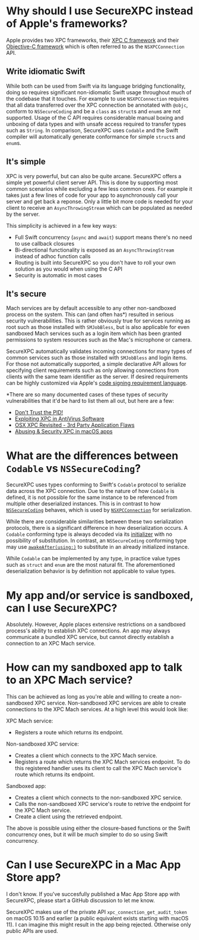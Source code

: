 # Why should I use SecureXPC instead of Apple's frameworks?
Apple provides two XPC frameworks, their [XPC C framework](https://developer.apple.com/documentation/xpc) and their
[Objective-C framework](https://developer.apple.com/documentation/foundation/xpc) which is often referred to as the 
`NSXPCConnection` API.

## Write idiomatic Swift
While both can be used from Swift via its language bridging functionality, doing so requires significant non-idiomatic
Swift usage throughout much of the codebase that it touches. For example to use `NSXPCConnection` requires that all data
transferred over the XPC connection be annotated with `@objc`, conform to `NSSecureCoding` and be a `class` as `struct`s
and `enum`s are not supported. Usage of the C API requires considerable manual boxing and unboxing of data types and
with unsafe access required to transfer types such as `String`. In comparison, SecureXPC uses `Codable` and the Swift
compiler will automatically generate conformance for simple `struct`s and `enum`s.

## It's simple
XPC is very powerful, but can also be quite arcane. SecureXPC offers a simple yet powerful client server API. This is
done by supporting most common scenarios while excluding a few less common ones. For example it takes just a few lines
of code for your app to asynchronously call your server and get back a reponse. Only a little bit more code is needed
for your client to receive an `AsyncThrowingStream` which can be populated as needed by the server.

This simplicity is achieved in a few key ways:
- Full Swift concurrency (`async` and `await`) support means there's no need to use callback closures
- Bi-directional functionality is exposed as an `AsyncThrowingStream` instead of adhoc function calls
- Routing is built into SecureXPC so you don't have to roll your own solution as you would when using the C API
- Security is automatic in most cases

## It's secure
Mach services are by default accessible to any other non-sandboxed process on the system. This can (and often has\*)
resulted in serious security vulnerabilities. This is rather obviously true for services running as root such as those
installed with `SMJobBless`, but is also applicable for even sandboxed Mach services such as a login item which has been
granted permissions to system resources such as the Mac's microphone or camera.

SecureXPC automatically validates incoming connections for many types of common services such as those installed with
`SMJobBless` and login items. For those not automatically supported, a simple declarative API allows for specifying
client requirements such as only allowing connections from clients with the same team identifier as the server. If
desired requirements can be highly customized via Apple's
[code signing requirement language](https://developer.apple.com/library/archive/documentation/Security/Conceptual/CodeSigningGuide/RequirementLang/RequirementLang.html).

\*There are so many documented cases of these types of security vulnerabilities that it'd be hard to list them all out,
but here are a few:
- [Don't Trust the PID!](https://saelo.github.io/presentations/warcon18_dont_trust_the_pid.pdf)
- [Exploiting XPC in AntiVirus Software](https://youtu.be/zQlE7AzgGdI)
- [OSX XPC Revisited - 3rd Party Application Flaws](https://youtu.be/KPzhTqwf0bA)
- [Abusing & Security XPC in macOS apps](https://youtu.be/ezxD5M90Mmc)

# What are the differences between `Codable` vs `NSSecureCoding`?
SecureXPC uses types conforming to Swift's `Codable` protocol to serialize data across the XPC connection. Due to the
nature of how `Codable` is defined, it is not possible for the same instance to be referenced from multiple other
deserialized instances. This is in contrast to how
[`NSSecureCoding`](https://developer.apple.com/documentation/foundation/nssecurecoding) behaves, which is used by
[`NSXPCConnection`](https://developer.apple.com/documentation/foundation/nsxpcconnection) for serialization.

While there are considerable similarities between these two serialization protocols, there is a significant difference
in how deserialization occurs. A `Codable` conforming type is always decoded via its
[initializer](https://developer.apple.com/documentation/swift/decodable/2894081-init) with no possibility of
substitution. In contrast, an `NSSecureCoding` conforming type may use
[`awakeAfter(using:)`](https://developer.apple.com/documentation/objectivec/nsobject/1417074-awakeafter) to substitute
in an already initialized instance.

While `Codable` can be implemented by any type, in practice value types such as `struct` and `enum` are the most natural
fit. The aforementioned deserialization behavior is by definition not applicable to value types.

# My app and/or service is sandboxed, can I use SecureXPC?
Absolutely. However, Apple places extensive restrictions on a sandboxed process's ability to establish XPC connections.
An app may always communicate a bundled XPC service, but cannot directly establish a connection to an XPC Mach service.

# How can my sandboxed app to talk to an XPC Mach service?
This can be achieved as long as you're able and willing to create a non-sandboxed XPC service. Non-sandboxed XPC
services are able to create connections to the XPC Mach services. At a high level this would look like:

XPC Mach service:
- Registers a route which returns its endpoint.

Non-sandboxed XPC service:
- Creates a client which connects to the XPC Mach service.
- Registers a route which returns the XPC Mach services endpoint. To do this registered handler uses its client to call
  the XPC Mach service's route which returns its endpoint.
  
Sandboxed app:
- Creates a client which connects to the non-sandboxed XPC service.
- Calls the non-sandboxed XPC service's route to retrive the endpoint for the XPC Mach service.
- Create a client using the retrieved endpoint.

The above is possible using either the closure-based functions or the Swift concurrency ones, but it will be _much_
simpler to do so using Swift concurrency.

# Can I use SecureXPC in a Mac App Store app?
I don't know. If you've succesfully published a Mac App Store app with SecureXPC, please start a GitHub discussion to
let me know.

SecureXPC makes use of the private API `xpc_connection_get_audit_token` on macOS 10.15 and earlier (a public equivalent
exists starting with macOS 11). I can imagine this might result in the app being rejected. Otherwise only public APIs
are used.
